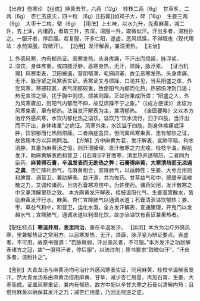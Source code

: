 【出自】伤寒论
【组成】麻黄去节，六两（12g）　桂枝二两（6g）　甘草炙，二两（6g）　杏仁去皮尖，四十粒
（6g）[[石膏]]如鸡子大，碎（18g）　生姜三两（9g）　大枣十二枚，擘（6g）
【用法】上七味，以水九升，先煮麻黄，减二升，去上沫，内诸药，煮取三升，去滓，温服一升，取微似汗。汗出多者，温粉扑之。一服汗者，停后服。若复服，汗多亡阳，遂虚，恶风烦躁，不得眠也（现代用法：水煎温服，取微汗）。
【功用】发汗解表，兼清里热。
【主治】
1. 外感风寒，内有郁热证。恶寒发热，头身疼痛，不汗出而烦躁，脉浮紧。
2. 溢饮。身体疼重，或四肢浮肿，恶寒身热，无汗，烦躁，脉浮紧。
【证治机理】风寒束表，卫阳被遏，营阴郁滞，毛窍闭塞，故见恶寒发热、头身疼痛、无汗、脉浮紧之风寒表实证。表寒证又与烦躁、口渴并见，当系阳盛之体，外受风寒，寒邪较甚，表气闭郁较重，致使阳气内郁而化热，热邪伤津则口渴；热无宣泄之径，扰于胸中则烦，烦甚则躁。正如张秉成所谓：“阳盛之人，外为风寒骤加，则阳气内郁而不伸，故见烦躁不宁之象。”（《成方便读》）此证为风寒束表，里有郁热。法当发汗解表为主，兼清郁热。
《金匮要略》又以本方治疗外感风寒，水饮内郁化热之溢饮。溢饮乃“饮水流行，归于四肢，当汗出而不汗出，身体疼重”之病证。风寒外束，水饮溢于四肢，则身体疼痛或浮肿，饮邪郁而化热则烦躁。二者病症虽异，但同属风寒束表、里有郁热之证，故皆用本方以异病同治。
【方解】方中麻黄为君，发汗解表、宣肺平喘、利水消肿，其量为麻黄汤之倍，则开泄腠理，发汗散寒之力尤峻。桂枝辛温，解肌发汗，助麻黄解表而和营卫；[[石膏]]辛甘而寒，清里热并透郁热，二者同为臣药。**麻黄得石膏，辛温发表而无助热之弊；石膏得麻黄，大寒清热而无凉遏之虞**。杏仁降利肺气，与麻黄相合，宣降肺气，以适肺性；生姜、大枣合用则和脾胃、调营卫，兼助解表、益汗源，共为佐药。甘草益气和中，既缓辛温峻散之力，又调和诸药，且防石膏寒凉伤中，为佐使药。诸药同用，发汗散寒之中又兼清解里热之效。
本方麻黄发汗解表，桂枝温阳化气，生姜温胃散水，皆助麻黄发汗行水。麻黄、杏仁宣降肺气以通调水道；石膏清泄溢饮郁热；姜、枣、草益气和中，和营卫，运化水湿。全方发汗解表，宣通腠理，开鬼门以发越水气；宣降肺气，通调水道以利湿化饮，故亦治溢饮有表证兼里热者。

【配伍特点】**寒温并用，表里同治**，重在辛温发汗。
【运用】本方为治疗外感风寒，里兼郁热证之常用方。以恶寒发热，无汗，烦躁，脉浮紧为辨证要点。表虚者，不可用，故原书强调：“若脉微弱，汗出恶风者，不可服。”本方发汗之功居解表诸方之冠，故“一服得汗者，停后服”，以防过剂；原书要求“取微似汗”，“汗出多者，温粉扑之”。

【鉴别】大青龙汤与麻黄汤均可治疗外感风寒表实证，同用麻黄、桂枝辛温解表发汗。然大青龙汤系由麻黄汤倍用麻黄、甘草，减少杏仁用量，再加石膏、生姜、大枣而成。证属风寒重证，兼内有郁热，故方中配以辛甘大寒之石膏以清解内热；且倍用麻黄以确保其发汗之力；减杏仁用量，乃因无喘逆之症。
